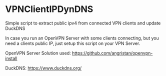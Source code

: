 # VPNClientIPDynDNS
Simple script to extract public ipv4 from connected VPN clients and update DuckDNS

In case you run an OpenVPN Server with some clients connecting, but you need a clients public IP, just setup this script on your VPN Server.

OpenVPN Server Solution used:
https://github.com/angristan/openvpn-install

DuckDNS:
https://www.duckdns.org/
